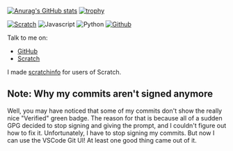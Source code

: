 [![Anurag's GitHub stats](https://github-readme-stats.vercel.app/api?username=webdev03)](https://github.com/anuraghazra/github-readme-stats)
[![trophy](https://github-profile-trophy.vercel.app/?username=webdev03&theme=dracula&no-bg=true)](https://github.com/ryo-ma/github-profile-trophy)

[![Scratch](https://img.shields.io/badge/Scratch-gray?logo=scratch&style=for-the-badge)](https://scratch.mit.edu/users/god286) ![Javascript](https://img.shields.io/badge/Javascript-gray?logo=javascript&style=for-the-badge) ![Python](https://img.shields.io/badge/Python-gray?logo=python&style=for-the-badge) [![Github](https://img.shields.io/badge/Github-gray?logo=github&style=for-the-badge)](https://github.com/webdev03)

Talk to me on:
* [GitHub](https://github.com/webdev03/webdev03/discussions)
* [Scratch](https://scratch.mit.edu/users/god286)

I made [scratchinfo](https://github.com/webdev03/scratchinfo/) for users of Scratch.

## Note: Why my commits aren't signed anymore
Well, you may have noticed that some of my commits don't show the really nice "Verified" green badge. The reason for that is because all of a sudden GPG decided to stop signing and giving the prompt, and I couldn't figure out how to fix it. Unfortunately, I have to stop signing my commits. But now I can use the VSCode Git UI! At least one good thing came out of it.
